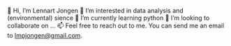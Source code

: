 👋 Hi, I’m Lennart Jongen
👀 I’m interested in data analysis and (environmental) sience
🌱 I’m currently learning python
💞️ I’m looking to collaborate on ...
📫 Feel free to reach out to me. You can send me an email to lmpjongen@gmail.com. 
